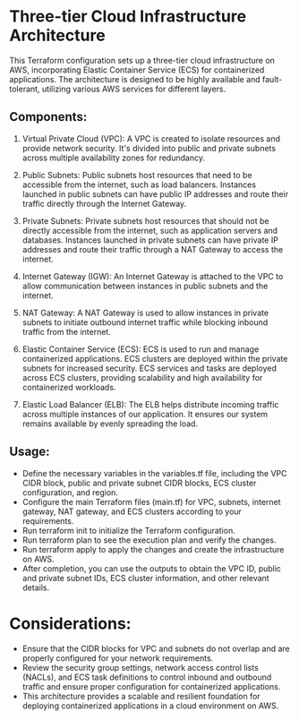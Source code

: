 # Three-tier Cloud Infrastructure Architecture
This Terraform configuration sets up a three-tier cloud infrastructure on AWS, incorporating Elastic Container Service (ECS) for containerized applications. The architecture is designed to be highly available and fault-tolerant, utilizing various AWS services for different layers.

## Components:
1. Virtual Private Cloud (VPC):
A VPC is created to isolate resources and provide network security.
It's divided into public and private subnets across multiple availability zones for redundancy.

2. Public Subnets:
Public subnets host resources that need to be accessible from the internet, such as load balancers.
Instances launched in public subnets can have public IP addresses and route their traffic directly through the Internet Gateway.

3. Private Subnets:
Private subnets host resources that should not be directly accessible from the internet, such as application servers and databases.
Instances launched in private subnets can have private IP addresses and route their traffic through a NAT Gateway to access the internet.

4. Internet Gateway (IGW):
An Internet Gateway is attached to the VPC to allow communication between instances in public subnets and the internet.

5. NAT Gateway:
A NAT Gateway is used to allow instances in private subnets to initiate outbound internet traffic while blocking inbound traffic from the internet.

6. Elastic Container Service (ECS):
ECS is used to run and manage containerized applications.
ECS clusters are deployed within the private subnets for increased security.
ECS services and tasks are deployed across ECS clusters, providing scalability and high availability for containerized workloads.

7. Elastic Load Balancer (ELB):
The ELB helps distribute incoming traffic across multiple instances of our application. It ensures our system remains available by evenly spreading the load.

## Usage:
- Define the necessary variables in the variables.tf file, including the VPC CIDR block, public and private subnet CIDR blocks, ECS cluster configuration, and region.
- Configure the main Terraform files (main.tf) for VPC, subnets, internet gateway, NAT gateway, and ECS clusters according to your requirements.
- Run terraform init to initialize the Terraform configuration.
- Run terraform plan to see the execution plan and verify the changes.
- Run terraform apply to apply the changes and create the infrastructure on AWS.
- After completion, you can use the outputs to obtain the VPC ID, public and private subnet IDs, ECS cluster information, and other relevant details.
# Considerations:
- Ensure that the CIDR blocks for VPC and subnets do not overlap and are properly configured for your network requirements.
- Review the security group settings, network access control lists (NACLs), and ECS task definitions to control inbound and outbound traffic and ensure proper configuration for containerized applications.
- This architecture provides a scalable and resilient foundation for deploying containerized applications in a cloud environment on AWS.